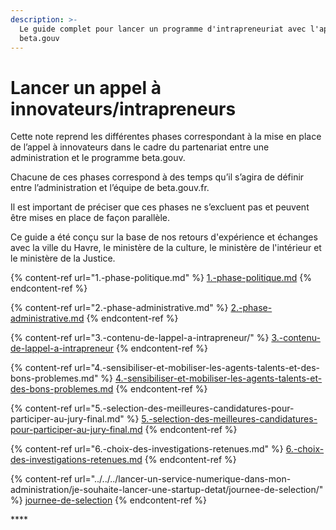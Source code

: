 ```yaml
---
description: >-
  Le guide complet pour lancer un programme d'intrapreneuriat avec l'approche
  beta.gouv
---
```


# Lancer un appel à innovateurs/intrapreneurs

Cette note reprend les différentes phases correspondant à la mise en place de l’appel à innovateurs dans le cadre du partenariat entre une administration et le programme beta.gouv.

Chacune de ces phases correspond à des temps qu’il s’agira de définir entre l’administration et l’équipe de beta.gouv.fr.

Il est important de préciser que ces phases ne s’excluent pas et peuvent être mises en place de façon parallèle.

Ce guide a été conçu sur la base de nos retours d'expérience et échanges avec la ville du Havre, le ministère de la culture, le ministère de l'intérieur et le ministère de la Justice.

{% content-ref url="1.-phase-politique.md" %}
[1.-phase-politique.md](1.-phase-politique.md)
{% endcontent-ref %}

{% content-ref url="2.-phase-administrative.md" %}
[2.-phase-administrative.md](2.-phase-administrative.md)
{% endcontent-ref %}

{% content-ref url="3.-contenu-de-lappel-a-intrapreneur/" %}
[3.-contenu-de-lappel-a-intrapreneur](3.-contenu-de-lappel-a-intrapreneur/)
{% endcontent-ref %}

{% content-ref url="4.-sensibiliser-et-mobiliser-les-agents-talents-et-des-bons-problemes.md" %}
[4.-sensibiliser-et-mobiliser-les-agents-talents-et-des-bons-problemes.md](4.-sensibiliser-et-mobiliser-les-agents-talents-et-des-bons-problemes.md)
{% endcontent-ref %}

{% content-ref url="5.-selection-des-meilleures-candidatures-pour-participer-au-jury-final.md" %}
[5.-selection-des-meilleures-candidatures-pour-participer-au-jury-final.md](5.-selection-des-meilleures-candidatures-pour-participer-au-jury-final.md)
{% endcontent-ref %}

{% content-ref url="6.-choix-des-investigations-retenues.md" %}
[6.-choix-des-investigations-retenues.md](6.-choix-des-investigations-retenues.md)
{% endcontent-ref %}

{% content-ref url="../../../lancer-un-service-numerique-dans-mon-administration/je-souhaite-lancer-une-startup-detat/journee-de-selection/" %}
[journee-de-selection](../../../lancer-un-service-numerique-dans-mon-administration/je-souhaite-lancer-une-startup-detat/journee-de-selection/)
{% endcontent-ref %}

\*\*\*\*

